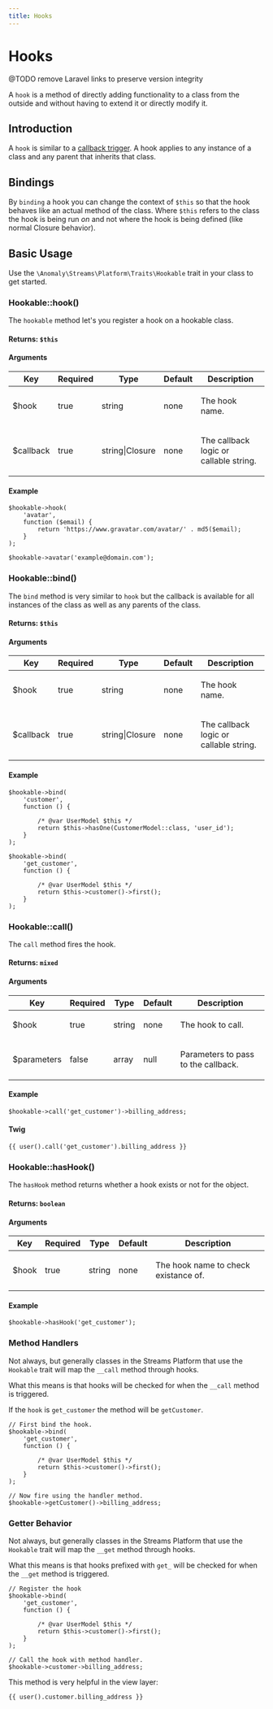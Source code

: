 ```yaml
---
title: Hooks
---
```


# Hooks

<div class="documentation__toc"></div>

@TODO remove Laravel links to preserve version integrity

A `hook` is a method of directly adding functionality to a class from the outside and without having to extend it or directly modify it.

## Introduction

A `hook` is similar to a [callback trigger](#services/callbacks/introduction/triggers). A hook applies to any instance of a class and any parent that inherits that class.

## Bindings

By `binding` a hook you can change the context of `$this` so that the hook behaves like an actual method of the class. Where `$this` refers to the class the hook is being run _on_ and not where the hook is being defined (like normal Closure behavior).

## Basic Usage

Use the `\Anomaly\Streams\Platform\Traits\Hookable` trait in your class to get started.

### Hookable::hook()

The `hookable` method let's you register a hook on a hookable class.

#### Returns: `$this`

#### Arguments

<table class="table table-bordered table-striped">

<thead>

<tr>

<th>Key</th>

<th>Required</th>

<th>Type</th>

<th>Default</th>

<th>Description</th>

</tr>

</thead>

<tbody>

<tr>

<td>

$hook

</td>

<td>

true

</td>

<td>

string

</td>

<td>

none

</td>

<td>

The hook name.

</td>

</tr>

<tr>

<td>

$callback

</td>

<td>

true

</td>

<td>

string|Closure

</td>

<td>

none

</td>

<td>

The callback logic or callable string.

</td>

</tr>

</tbody>

</table>

#### Example

    $hookable->hook(
        'avatar',
        function ($email) {
            return 'https://www.gravatar.com/avatar/' . md5($email);
        }
    );

    $hookable->avatar('example@domain.com');

### Hookable::bind()

The `bind` method is very similar to `hook` but the callback is available for all instances of the class as well as any parents of the class.

#### Returns: `$this`

#### Arguments

<table class="table table-bordered table-striped">

<thead>

<tr>

<th>Key</th>

<th>Required</th>

<th>Type</th>

<th>Default</th>

<th>Description</th>

</tr>

</thead>

<tbody>

<tr>

<td>

$hook

</td>

<td>

true

</td>

<td>

string

</td>

<td>

none

</td>

<td>

The hook name.

</td>

</tr>

<tr>

<td>

$callback

</td>

<td>

true

</td>

<td>

string|Closure

</td>

<td>

none

</td>

<td>

The callback logic or callable string.

</td>

</tr>

</tbody>

</table>

#### Example

    $hookable->bind(
        'customer',
        function () {

            /* @var UserModel $this */
            return $this->hasOne(CustomerModel::class, 'user_id');
        }
    );

    $hookable->bind(
        'get_customer',
        function () {

            /* @var UserModel $this */
            return $this->customer()->first();
        }
    );

### Hookable::call()

The `call` method fires the hook.

#### Returns: `mixed`

#### Arguments

<table class="table table-bordered table-striped">

<thead>

<tr>

<th>Key</th>

<th>Required</th>

<th>Type</th>

<th>Default</th>

<th>Description</th>

</tr>

</thead>

<tbody>

<tr>

<td>

$hook

</td>

<td>

true

</td>

<td>

string

</td>

<td>

none

</td>

<td>

The hook to call.

</td>

</tr>

<tr>

<td>

$parameters

</td>

<td>

false

</td>

<td>

array

</td>

<td>

null

</td>

<td>

Parameters to pass to the callback.

</td>

</tr>

</tbody>

</table>

#### Example

    $hookable->call('get_customer')->billing_address;

#### Twig

    {{ user().call('get_customer').billing_address }}

### Hookable::hasHook()

The `hasHook` method returns whether a hook exists or not for the object.

#### Returns: `boolean`

#### Arguments

<table class="table table-bordered table-striped">

<thead>

<tr>

<th>Key</th>

<th>Required</th>

<th>Type</th>

<th>Default</th>

<th>Description</th>

</tr>

</thead>

<tbody>

<tr>

<td>

$hook

</td>

<td>

true

</td>

<td>

string

</td>

<td>

none

</td>

<td>

The hook name to check existance of.

</td>

</tr>

</tbody>

</table>

#### Example

    $hookable->hasHook('get_customer');

### Method Handlers

Not always, but generally classes in the Streams Platform that use the `Hookable` trait will map the `__call` method through hooks.

What this means is that hooks will be checked for when the `__call` method is triggered.

If the `hook` is `get_customer` the method will be `getCustomer`.

    // First bind the hook.
    $hookable->bind(
        'get_customer',
        function () {

            /* @var UserModel $this */
            return $this->customer()->first();
        }
    );

    // Now fire using the handler method.
    $hookable->getCustomer()->billing_address;

### Getter Behavior

Not always, but generally classes in the Streams Platform that use the `Hookable` trait will map the `__get` method through hooks.

What this means is that hooks prefixed with `get_` will be checked for when the `__get` method is triggered.

    // Register the hook
    $hookable->bind(
        'get_customer',
        function () {

            /* @var UserModel $this */
            return $this->customer()->first();
        }
    );

    // Call the hook with method handler.
    $hookable->customer->billing_address;

This method is very helpful in the view layer:

    {{ user().customer.billing_address }} 
